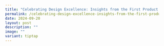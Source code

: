 ```yaml
---
title: "Celebrating Design Excellence: Insights from the First Product Design Talk"
permalink: /celebrating-design-excellence-insights-from-the-first-product-design-talk/
date: 2024-09-20
layout: post
description: ""
image: ""
variant: tiptap
---
```

